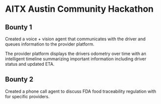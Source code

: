 # AITX Austin Community Hackathon

## Bounty 1

Created a voice + vision agent that communicates with the driver and queues information to the provider platform. 

The provider platform displays the drivers odometry over time with an intelligent timeline summarizing important information including driver status and updated ETA.

## Bounty 2

Created a phone call agent to discuss FDA food traceability regulation with for specific providers.


